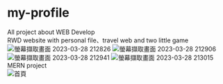# my-profile
All project about WEB Develop  
RWD website with personal file、travel web and two little game  
![螢幕擷取畫面 2023-03-28 212826](https://user-images.githubusercontent.com/111333990/228253033-5b3bf131-e3a5-4e9f-9ff3-34dc2ce6367f.png)
![螢幕擷取畫面 2023-03-28 212906](https://user-images.githubusercontent.com/111333990/228253491-36b6799e-017c-4aa8-9481-fd975274d430.png)
![螢幕擷取畫面 2023-03-28 212941](https://user-images.githubusercontent.com/111333990/228253522-b954dd5a-71e1-4850-9a61-bae66fa243c3.png)
![螢幕擷取畫面 2023-03-28 213015](https://user-images.githubusercontent.com/111333990/228253081-1dea5080-ab32-43d2-bb5e-7e5203577fbf.png)  
MERN project  
![首頁](https://user-images.githubusercontent.com/111333990/231131098-c85fd1a6-8563-4156-9fdc-3d793a888dd1.png)
